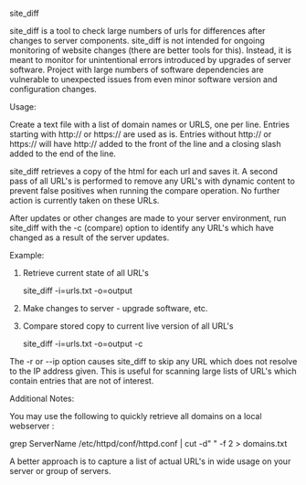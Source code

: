site_diff

site_diff is a tool to check large numbers of urls for differences after changes to server components. site_diff is not intended for ongoing monitoring of website changes 
(there are better tools for this). Instead, it is meant to monitor for unintentional errors introduced by upgrades of server software. Project with large numbers
of software dependencies are vulnerable to unexpected issues from even minor software version and configuration changes.

Usage:

Create a text file with a list of domain names or URLS, one per line. Entries starting with http:// or https:// are used as is. Entries
without http:// or https:// will have http:// added to the front of the line and a closing slash added to the end of the line.

site_diff retrieves a copy of the html for each url and saves it. A second pass of all URL's is performed to remove any URL's with
dynamic content to prevent false positives when running the compare operation. No further action is currently taken on these URLs.

After updates or other changes are made to your server environment, run site_diff with the -c (compare) option to
identify any URL's which have changed as a result of the server updates.

Example:

1. Retrieve current state of all URL's

	site_diff -i=urls.txt -o=output

2. Make changes to server - upgrade software, etc.

3. Compare stored copy to current live version of all URL's

	site_diff -i=urls.txt -o=output -c

The -r or --ip option causes site_diff to skip any URL which does not resolve to the IP address given. This is useful for scanning large lists of URL's which
contain entries that are not of interest.

Additional Notes:

You may use the following to quickly retrieve all domains on a local webserver :

  grep ServerName /etc/httpd/conf/httpd.conf | cut -d" " -f 2 > domains.txt

A better approach is to capture a list of actual URL's in wide usage on your server or group of servers.

